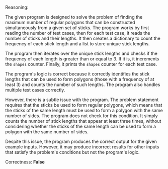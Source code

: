 Reasoning:

The given program is designed to solve the problem of finding the maximum number of regular polygons that can be constructed simultaneously from a given set of sticks. The program works by first reading the number of test cases, then for each test case, it reads the number of sticks and their lengths. It then creates a dictionary to count the frequency of each stick length and a list to store unique stick lengths.

The program then iterates over the unique stick lengths and checks if the frequency of each length is greater than or equal to 3. If it is, it increments the `shapes` counter. Finally, it prints the `shapes` counter for each test case.

The program's logic is correct because it correctly identifies the stick lengths that can be used to form polygons (those with a frequency of at least 3) and counts the number of such lengths. The program also handles multiple test cases correctly.

However, there is a subtle issue with the program. The problem statement requires that the sticks be used to form regular polygons, which means that the sticks of the same length must be used to form a polygon with the same number of sides. The program does not check for this condition. It simply counts the number of stick lengths that appear at least three times, without considering whether the sticks of the same length can be used to form a polygon with the same number of sides.

Despite this issue, the program produces the correct output for the given example inputs. However, it may produce incorrect results for other inputs that satisfy the problem's conditions but not the program's logic.

Correctness: **False**